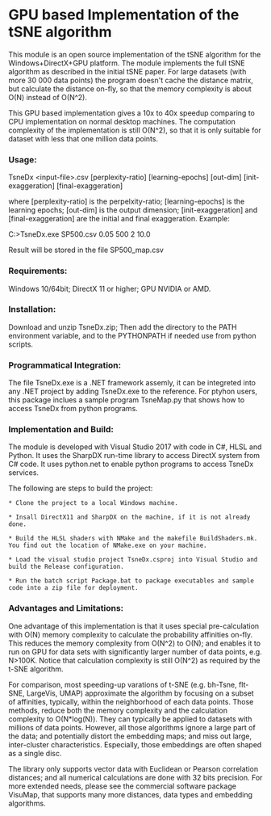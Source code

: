 
# GPU based Implementation of the tSNE algorithm

This module is an open source implementation of the tSNE algorithm for the Windows+DirectX+GPU platform. The module implements the full tSNE algorithm as described in the initial tSNE paper. For large datasets (with more 30 000 data points) the program doesn't cache the distance matrix, but calculate the distance on-fly, so that the memory complexity is about O(N) instead of O(N^2). 

This GPU based implementation gives a 10x to 40x speedup comparing to CPU implementation on normal desktop machines. The computation complexity of the implementation is still O(N^2),  so that it is only suitable for dataset with less that one million data points.

### Usage:
  
  TsneDx &lt;input-file&gt;.csv [perplexity-ratio]  [learning-epochs]  [out-dim] [init-exaggeration] [final-exaggeration]
  
  where [perplexity-ratio] is the perpelxity-ratio; [learning-epochs] is the learning epochs; [out-dim] is the output dimension; [init-exaggeration] and [final-exaggeration] are the initial and final exaggeration. Example:
  
  C:&gt;TsneDx.exe SP500.csv 0.05 500 2 10.0

  Result will be stored in the file SP500_map.csv

### Requirements:
  Windows 10/64bit; DirectX 11 or higher; GPU NVIDIA or AMD.

### Installation:
  Download and unzip TsneDx.zip; Then add the directory to the PATH environment variable, and to the PYTHONPATH if needed use from python scripts.

### Programmatical Integration:
  The file TsneDx.exe is a .NET framework assemly, it can be integreted into any .NET project by adding TsneDx.exe to the reference. For ptyhon users, this package inclues a sample program TsneMap.py that shows how to access TsneDx from python programs.
  
### Implementation and Build:

  The module is developed with Visual Studio 2017 with code in C#, HLSL and Python. It uses the SharpDX run-time library to access DirectX system from C# code. It uses python.net to enable python programs to access TsneDx services. 
  
  The following are steps to build the project:
  
    * Clone the project to a local Windows machine.
    
    * Insall DirectX11 and SharpDX on the machine, if it is not already done.
    
    * Build the HLSL shaders with NMake and the makefile BuildShaders.mk. You find out the location of NMake.exe on your machine.
    
    * Load the visual studio project TsneDx.csproj into Visual Studio and build the Release configuration.
    
    * Run the batch script Package.bat to package executables and sample code into a zip file for deployment.

### Advantages and Limitations:
  One advantage of this implementation is that it uses special pre-calculation with O(N) memory complexity to calculate the probability affinities on-fly. This reduces the memory complexity from O(N^2) to O(N); and enables it to run on GPU for data sets with significantly larger number of data points, e.g. N>100K. Notice that calculation complexity is still O(N^2) as required by the t-SNE algorithm.
  
  For comparison, most speeding-up varations of t-SNE (e.g. bh-Tsne, flt-SNE, LargeVis, UMAP) approximate the algorithm by focusing on a subset of affinities, typically, within the neighborhood of each data points. Those methods, reduce both the memory complexity and the calculation complexity to O(N*log(N)). They can typically be applied to datasets with millions of data points. However, all those algorithms ignore a large part of the data; and potentially distort the embedding maps; and miss out large, inter-cluster characteristics. Especially, those embeddings are often shaped as a single disc.
  
  The library only supports vector data with Euclidean or Pearson correlation distances; and all numerical calculations are done with 32 bits precision. For more extended needs, please see the commercial software package VisuMap, that supports many more distances, data types and embedding algorithms.


